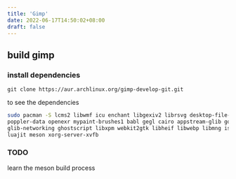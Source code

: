 ```yaml
---
title: 'Gimp'
date: 2022-06-17T14:50:02+08:00
draft: false
---
```


## build gimp

### install dependencies

`git clone https://aur.archlinux.org/gimp-develop-git.git`

to see the dependencies

```bash
sudo pacman -S lcms2 libwmf icu enchant libgexiv2 librsvg desktop-file-utils libexif libart-lgpl dbus-glib gtk-doc poppler-glib  \
poppler-data openexr mypaint-brushes1 babl gegl cairo appstream-glib gobject-introspection intltool alsa-lib libxslt  \
glib-networking ghostscript libxpm webkit2gtk libheif libwebp libmng iso-codes aalib zlib gjs python-gobject \
luajit meson xorg-server-xvfb
```

### TODO

learn the meson build process
